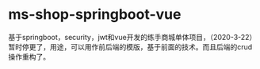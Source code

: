 # ms-shop-springboot-vue
基于springboot，security，jwt和vue开发的练手商城单体项目，（2020-3-22）暂时停更了，用途，可以用作前后端的模版，基于前面的技术。而且后端的crud操作重构了。
